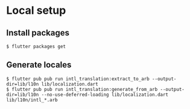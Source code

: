 # Local setup

## Install packages

    $ flutter packages get

## Generate locales

    $ flutter pub pub run intl_translation:extract_to_arb --output-dir=lib/l10n lib/localization.dart
    $ flutter pub pub run intl_translation:generate_from_arb --output-dir=lib/l10n --no-use-deferred-loading lib/localization.dart lib/l10n/intl_*.arb

